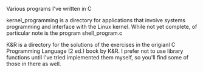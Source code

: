 Various programs I've written in C

kernel_programming is a directory for applications that involve systems programming and interface with the Linux kernel. While not yet complete, of particular note is the program shell\_program.c

K&R is a directory for the solutions of the exercises in the origianl C Programming Language (2 ed.) book by K&R. I prefer not to use library functions until I've tried implemented them myself, so you'll find some of those in there as well.
